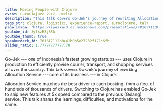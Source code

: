 ```yaml
---
title: Moving People with Clojure
event: EuroClojure 2017, Berlin
description: "This talk covers Go-Jek's journey of rewriting Allocation Service - core of its business - in Clojure."
tags_str: clojure, logistics, experience-report, euroclojure, talk
page_image: "https://speakerd.s3.amazonaws.com/presentations/781617112b0e41b0b5e27232f122c6fb/slide_0.jpg?477355"
youtube_id: 3y7xzH8jB8A
youtube_thumb: true
speakerdeck_id: 781617112b0e41b0b5e27232f122c6fb
slides_ratio: 1.77777777777778
---
```

Go-Jek --- one of Indonesia’s fastest growing startups --- uses Clojure in production to efficiently provide courier, transport, and shopping services all over the country. This talk covers Go-Jek's journey of rewriting Allocation Service --- core of its business --- in Clojure. 

Allocation Service matches the best driver to each booking, from a fleet of hundreds of thousands of drivers. Switching to Clojure has enabled Go-Jek to ship new features at 5x speed compared to the previous (Golang) service. This talk shares the learnings, difficulties, and motivations for the same.